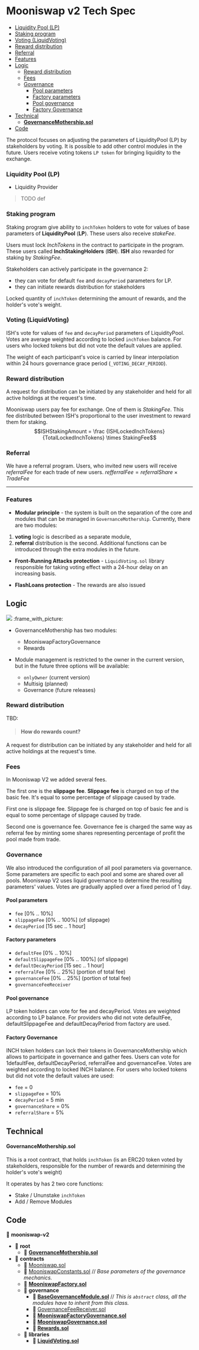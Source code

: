 
# Mooniswap v2 Tech Spec

<!-- START doctoc generated TOC please keep comment here to allow auto update -->
<!-- DON'T EDIT THIS SECTION, INSTEAD RE-RUN doctoc TO UPDATE -->
<!-- doctoc ./docs/TechSpec.md --github -->

  - [Liquidity Pool (LP)](#liquidity-pool-lp)
  - [Staking program](#staking-program)
  - [Voting (LiquidVoting)](#voting-liquidvoting)
  - [Reward distribution](#reward-distribution)
  - [Referral](#referral)
  - [Features](#features)
- [Logic](#logic)
  - [Reward distribution](#reward-distribution-1)
  - [Fees](#fees)
  - [Governance](#governance)
    - [Pool parameters](#pool-parameters)
    - [Factory parameters](#factory-parameters)
    - [Pool governance](#pool-governance)
    - [Factory Governance](#factory-governance)
- [Technical](#technical)
    - [**GovernanceMothership.sol**](#governancemothershipsol)
- [Code](#code)

<!-- END doctoc generated TOC please keep comment here to allow auto update -->


The protocol focuses on adjusting the parameters of LiquidityPool (LP) by stakeholders by voting. It is possible to add other control modules in the future. 
Users receive voting tokens `LP token` for bringing liquidity to the exchange.

### Liquidity Pool (LP)
- Liquidity Provider
> TODO def

### Staking program

Staking program give ability to `inchToken` holders to vote for values of base parameters of **LiquidityPool** (**LP**). These users also receive $stakeFee$.

Users must lock $InchTokens$ in the contract to participate in the program. These users called **InchStakingHolders** (**ISH**).
**ISH** also rewarded for staking by $StakingFee$.
 
Stakeholders can actively participate in the governance 2:
 - they can vote for default `fee` and `decayPeriod` parameters for LP.
 - they can initiate rewards distribution for stakeholders 
 
Locked quantity of `inchToken` determining the amount of rewards, and the holder's vote's weight.

### Voting (LiquidVoting)

ISH's vote for values of `fee` and `decayPeriod` parameters of LiquidityPool. Votes are average weighted according to locked `inchToken` balance. For users who locked tokens but did not vote the default values are applied.

The weight of each participant's voice is carried by linear interpolation within 24 hours governance grace period (`_VOTING_DECAY_PERIOD`). 


### Reward distribution

A request for distribution can be initiated by any stakeholder and held for all active holdings at the request's time.

Mooniswap users pay fee for exchange. One of them is $StakingFee$. This fee distributed between ISH's proportional to the user investment to reward them for staking.
$$ISHStakingAmount = \frac {ISHLockedInchTokens}{TotalLockedInchTokens} \times StakingFee$$

### Referral
We have a referral program. Users, who invited new users will receive $referralFee$ for each trade of new users.
$refferralFee = referralShare \times TradeFee$

---

### Features

- **Modular principle** - the system is built on the separation of the core and modules that can be managed in `GovernanceMothership`. Currently, there are two modules: 
1. **voting** logic is described as a separate module, 
2. **referral** distribution is the second.
Additional functions can be introduced through the extra modules in the future.

- **Front-Running Attacks protection** - `LiquidVoting.sol` library responsible for taking voting effect with a 24-hour delay on an increasing basis.

- **FlashLoans protection** - The rewards are also issued 

## Logic

![](./Moonisvap_v2_diagram.png)
:frame_with_picture: 
- GovernanceMothership has two modules:
  - MooniswapFactoryGovernance
  - Rewards

- Module management is restricted to the owner in the current version, but in the future three options will be available:
  - `onlyOwner` (current version)
  - Multisig (planned)
  - Governance (future releases)


### Reward distribution

TBD:

> #### How do rewards count?

A request for distribution can be initiated by any stakeholder and held for all active holdings at the request's time.

### Fees

In Mooniswap V2 we added several fees.

The first one is the **slippage fee**. **Slippage fee** is charged on top of the basic fee. It's equal to some percentage of slippage caused by trade.

First one is slippage fee. Slippage fee is charged on top of basic fee and is equal to some percentage of slippage caused by trade.

Second one is governance fee. Governance fee is charged the same way as referral fee by minting some shares representing percentage of profit the pool made from trade.

### Governance

We also introduced the configuration of all pool parameters via governance. Some parameters are specific to each pool and some are shared over all pools. Mooniswap V2 uses liquid governance to determine the resulting parameters' values. Votes are gradually applied over a fixed period of 1 day.

#### Pool parameters

* `fee` [0% .. 10%]
* `slippageFee` [0% .. 100%] (of slippage)
* `decayPeriod` [15 sec .. 1 hour]

#### Factory parameters

* `defaultFee` [0% .. 10%]
* `defaultSlippageFee` [0% .. 100%] (of slippage)
* `defaultDecayPeriod` [15 sec .. 1 hour]
* `referralFee` [0% .. 25%] (portion of total fee)
* `governanceFee` [0% .. 25%] (portion of total fee)
* `governanceFeeReceiver`


#### Pool governance

LP token holders can vote for fee and decayPeriod. Votes are weighted according to LP balance. For providers who did not vote defaultFee, defaultSlippageFee and defaultDecayPeriod from factory are used.

#### Factory Governance

INCH token holders can lock their tokens in GovernanceMothership which allows to participate in governance and gather fees. Users can vote for 1defaultFee, defaultDecayPeriod, referralFee and governanceFee. Votes are weighted according to locked INCH balance. For users who locked tokens but did not vote the default values are used:
* `fee` = 0
* `slippageFee` = 10%
* `decayPeriod` = 5 min
* `governanceShare` = 0%
* `referralShare` = 5%

## Technical

#### **GovernanceMothership.sol**

This is a root contract, that holds `inchToken` (is an ERC20 token voted by stakeholders, responsible for the number of rewards and determining the holder's vote's weight)

It operates by has 2 two core functions:

- Stake / Ununstake `inchToken`
- Add / Remove Modules


## Code

📂 __mooniswap\-v2__

- 📂 __root__
  - 📄 [**GovernanceMothership.sol**](contracts/inch/GovernanceMothership.sol)
- 📂 __contracts__
  - 📄 [Mooniswap.sol](contracts/Mooniswap.sol)
  - 📄 [MooniswapConstants.sol](contracts/MooniswapConstants.sol) // *Base parameters of the governance mechanics.*
  - 📄 [**MooniswapFactory.sol**](contracts/MooniswapFactory.sol)
  - 📂 __governance__
    - 📄 [**BaseGovernanceModule.sol**](contracts/governance/BaseGovernanceModule.sol)
      // *This is `abstract` class, all the modules have to inherit from this class.*
    - 📄 [GovernanceFeeReceiver.sol](contracts/governance/GovernanceFeeReceiver.sol)
    - 📄 [**MooniswapFactoryGovernance.sol**](contracts/governance/MooniswapFactoryGovernance.sol)
    - 📄 [**MooniswapGovernance.sol**](contracts/governance/MooniswapGovernance.sol)
    - 📄 [**Rewards.sol**](contracts/governance/rewards/Rewards.sol)
  - 📂 __libraries__
    - 📄 [**LiquidVoting.sol**](contracts/libraries/LiquidVoting.sol)
